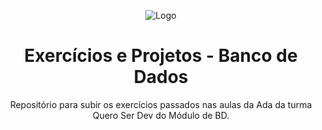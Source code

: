 
<div align="center">

![Logo](https://lms-ada-assets.s3.sa-east-1.amazonaws.com/logo_text.svg)


# Exercícios e Projetos - Banco de Dados

Repositório para subir os exercícios passados nas aulas da Ada da turma Quero Ser Dev do Módulo de BD.

</div>
